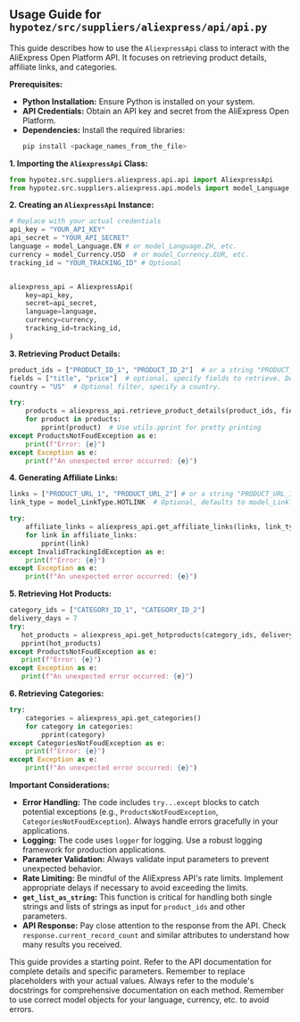 ## Usage Guide for `hypotez/src/suppliers/aliexpress/api/api.py`

This guide describes how to use the `AliexpressApi` class to interact with the AliExpress Open Platform API.  It focuses on retrieving product details, affiliate links, and categories.

**Prerequisites:**

* **Python Installation:** Ensure Python is installed on your system.
* **API Credentials:** Obtain an API key and secret from the AliExpress Open Platform.
* **Dependencies:** Install the required libraries:
  ```bash
  pip install <package_names_from_the_file>
  ```

**1. Importing the `AliexpressApi` Class:**

```python
from hypotez.src.suppliers.aliexpress.api.api import AliexpressApi
from hypotez.src.suppliers.aliexpress.api.models import model_Language, model_Currency, model_LinkType, model_ProductType, model_SortBy  # Replace with your actual import
```

**2. Creating an `AliexpressApi` Instance:**

```python
# Replace with your actual credentials
api_key = "YOUR_API_KEY"
api_secret = "YOUR_API_SECRET"
language = model_Language.EN # or model_Language.ZH, etc.
currency = model_Currency.USD  # or model_Currency.EUR, etc.
tracking_id = "YOUR_TRACKING_ID" # Optional


aliexpress_api = AliexpressApi(
    key=api_key,
    secret=api_secret,
    language=language,
    currency=currency,
    tracking_id=tracking_id,
)
```

**3. Retrieving Product Details:**

```python
product_ids = ["PRODUCT_ID_1", "PRODUCT_ID_2"]  # or a string "PRODUCT_ID_1, PRODUCT_ID_2"
fields = ["title", "price"]  # optional, specify fields to retrieve. Defaults to all fields.
country = "US"  # Optional filter, specify a country.

try:
    products = aliexpress_api.retrieve_product_details(product_ids, fields, country)
    for product in products:
        pprint(product)  # Use utils.pprint for pretty printing
except ProductsNotFoudException as e:
    print(f"Error: {e}")
except Exception as e:
    print(f"An unexpected error occurred: {e}")
```

**4. Generating Affiliate Links:**

```python
links = ["PRODUCT_URL_1", "PRODUCT_URL_2"] # or a string "PRODUCT_URL_1, PRODUCT_URL_2"
link_type = model_LinkType.HOTLINK  # Optional, defaults to model_LinkType.NORMAL

try:
    affiliate_links = aliexpress_api.get_affiliate_links(links, link_type)
    for link in affiliate_links:
        pprint(link)
except InvalidTrackingIdException as e:
    print(f"Error: {e}")
except Exception as e:
    print(f"An unexpected error occurred: {e}")
```


**5. Retrieving Hot Products:**

```python
category_ids = ["CATEGORY_ID_1", "CATEGORY_ID_2"]
delivery_days = 7
try:
   hot_products = aliexpress_api.get_hotproducts(category_ids, delivery_days)
   pprint(hot_products)
except ProductsNotFoudException as e:
   print(f"Error: {e}")
except Exception as e:
   print(f"An unexpected error occurred: {e}")

```

**6. Retrieving Categories:**

```python
try:
    categories = aliexpress_api.get_categories()
    for category in categories:
        pprint(category)
except CategoriesNotFoudException as e:
    print(f"Error: {e}")
except Exception as e:
    print(f"An unexpected error occurred: {e}")
```

**Important Considerations:**

* **Error Handling:** The code includes `try...except` blocks to catch potential exceptions (e.g., `ProductsNotFoudException`, `CategoriesNotFoudException`).  Always handle errors gracefully in your applications.
* **Logging:** The code uses `logger` for logging.  Use a robust logging framework for production applications.
* **Parameter Validation:**  Always validate input parameters to prevent unexpected behavior.
* **Rate Limiting:**  Be mindful of the AliExpress API's rate limits. Implement appropriate delays if necessary to avoid exceeding the limits.
* **`get_list_as_string`:** This function is critical for handling both single strings and lists of strings as input for `product_ids` and other parameters.
* **API Response:** Pay close attention to the response from the API. Check `response.current_record_count` and similar attributes to understand how many results you received.

This guide provides a starting point.  Refer to the API documentation for complete details and specific parameters. Remember to replace placeholders with your actual values. Always refer to the module's docstrings for comprehensive documentation on each method. Remember to use correct model objects for your language, currency, etc. to avoid errors.
